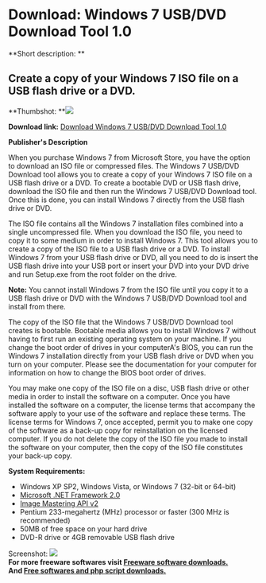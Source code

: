 # Download: Windows 7 USB/DVD Download Tool 1.0

**Short description: **

## Create a copy of your Windows 7 ISO file on a USB flash drive or a DVD.

  
**Thumbshot: **![](http://www.freewarefiles.com/screenshot/win7usbdnldtool_md.jpg)   
  
**Download link:** [Download Windows 7 USB/DVD Download Tool 1.0](http://freesoftwares.boysofts.com/Windows-7-USB-DVD-Download-Tool_program_52729.html)  
  

**Publisher's Description**  
  

When you purchase Windows 7 from Microsoft Store, you have the option to
download an ISO file or compressed files. The Windows 7 USB/DVD Download tool
allows you to create a copy of your Windows 7 ISO file on a USB flash drive or
a DVD. To create a bootable DVD or USB flash drive, download the ISO file and
then run the Windows 7 USB/DVD Download tool. Once this is done, you can
install Windows 7 directly from the USB flash drive or DVD.

The ISO file contains all the Windows 7 installation files combined into a
single uncompressed file. When you download the ISO file, you need to copy it
to some medium in order to install Windows 7. This tool allows you to create a
copy of the ISO file to a USB flash drive or a DVD. To install Windows 7 from
your USB flash drive or DVD, all you need to do is insert the USB flash drive
into your USB port or insert your DVD into your DVD drive and run Setup.exe
from the root folder on the drive.

**Note:** You cannot install Windows 7 from the ISO file until you copy it to a USB flash drive or DVD with the Windows 7 USB/DVD Download tool and install from there.

The copy of the ISO file that the Windows 7 USB/DVD Download tool creates is
bootable. Bootable media allows you to install Windows 7 without having to
first run an existing operating system on your machine. If you change the boot
order of drives in your computerA's BIOS, you can run the Windows 7
installation directly from your USB flash drive or DVD when you turn on your
computer. Please see the documentation for your computer for information on
how to change the BIOS boot order of drives.

You may make one copy of the ISO file on a disc, USB flash drive or other
media in order to install the software on a computer. Once you have installed
the software on a computer, the license terms that accompany the software
apply to your use of the software and replace these terms. The license terms
for Windows 7, once accepted, permit you to make one copy of the software as a
back-up copy for reinstallation on the licensed computer. If you do not delete
the copy of the ISO file you made to install the software on your computer,
then the copy of the ISO file constitutes your back-up copy.

**System Requirements:**

  * Windows XP SP2, Windows Vista, or Windows 7 (32-bit or 64-bit) 
  * [Microsoft .NET Framework 2.0](http://www.freewarefiles.com/Microsoft-NET-Framework-20-x86-Final_program_16026.html)
  * [Image Mastering API v2](http://www.microsoft.com/downloads/details.aspx?FamilyId=B5F726F1-4ACE-455D-BAD7-ABC4DD2F147B&displaylang=en)
  * Pentium 233-megahertz (MHz) processor or faster (300 MHz is recommended) 
  * 50MB of free space on your hard drive 
  * DVD-R drive or 4GB removable USB flash drive 

  
  
Screenshot: ![](http://www.freewarefiles.com/screenshot/win7usbdnldtool.jpg)  
**For more freeware softwares visit [Freeware software downloads.](http://freesoftwares.boysofts.com/)**   
**And [Free softwares and php script downloads.](http://www.boysofts.com/)**

